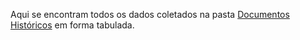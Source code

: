 Aqui se encontram todos os dados coletados na pasta [Documentos Históricos](https://github.com/thirisi/Projeto-PaupeR/tree/main/Documentos-Historicos) em forma tabulada.
